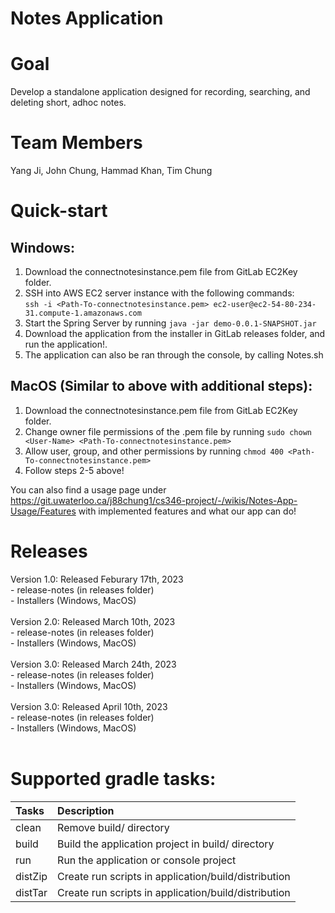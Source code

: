 # Notes Application

# Goal
Develop a standalone application designed for recording, searching, and deleting short, adhoc notes. 

# Team Members
Yang Ji, John Chung, Hammad Khan, Tim Chung

# Quick-start
## Windows:
1. Download the connectnotesinstance.pem file from GitLab EC2Key folder. <br />
2. SSH into AWS EC2 server instance with the following commands: <br />
```ssh -i <Path-To-connectnotesinstance.pem> ec2-user@ec2-54-80-234-31.compute-1.amazonaws.com ```<br />
3. Start the Spring Server by running ```java -jar demo-0.0.1-SNAPSHOT.jar```
4. Download the application from the installer in GitLab releases folder, and run the application!. <br />
5. The application can also be ran through the console, by calling Notes.sh

## MacOS (Similar to above with additional steps):
1. Download the connectnotesinstance.pem file from GitLab EC2Key folder. <br />
2. Change owner file permissions of the .pem file by running ```sudo chown <User-Name> <Path-To-connectnotesinstance.pem>``` <br />
3. Allow user, group, and other permissions by running ```chmod 400 <Path-To-connectnotesinstance.pem>``` <br />
4. Follow steps 2-5 above!

You can also find a usage page under https://git.uwaterloo.ca/j88chung1/cs346-project/-/wikis/Notes-App-Usage/Features with implemented features and what our app can do!

# Releases
Version 1.0: Released Feburary 17th, 2023<br />
	- release-notes (in releases folder)<br />
	- Installers (Windows, MacOS)<br />
<br />
Version 2.0: Released March 10th, 2023 <br />
	- release-notes (in releases folder)<br />
	- Installers (Windows, MacOS)<br />
<br />
Version 3.0: Released March 24th, 2023 <br />
	- release-notes (in releases folder)<br />
	- Installers (Windows, MacOS)<br />
<br />
Version 3.0: Released April 10th, 2023 <br />
	- release-notes (in releases folder)<br />
	- Installers (Windows, MacOS)<br />
<br />
# Supported gradle tasks:

| Tasks   | Description                                          |
|:--------|:-----------------------------------------------------|
| clean   | Remove build/ directory                              |
| build   | Build the application project in build/ directory    |
| run     | Run the application or console project               |
| distZip | Create run scripts in application/build/distribution |
| distTar | Create run scripts in application/build/distribution |
